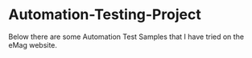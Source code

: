 # Automation-Testing-Project
Below there are some Automation Test Samples that I have tried on the eMag website.
